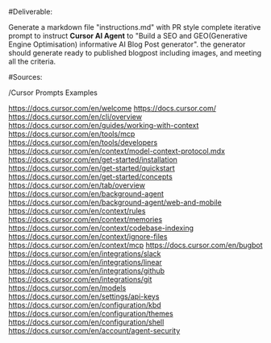 #Deliverable:

Generate a markdown file "instructions.md" with PR style complete iterative prompt to instruct **Cursor AI Agent** to "Build a SEO and GEO(Generative Engine Optimisation) informative AI Blog Post generator". the generator should generate ready to published blogpost including images, and meeting all the criteria.

#Sources:

/Cursor Prompts Examples

https://docs.cursor.com/en/welcome
https://docs.cursor.com/
https://docs.cursor.com/en/cli/overview
https://docs.cursor.com/en/guides/working-with-context
https://docs.cursor.com/en/tools/mcp
https://docs.cursor.com/en/tools/developers
https://docs.cursor.com/en/context/model-context-protocol.mdx
https://docs.cursor.com/en/get-started/installation
https://docs.cursor.com/en/get-started/quickstart
https://docs.cursor.com/en/get-started/concepts
https://docs.cursor.com/en/tab/overview
https://docs.cursor.com/en/background-agent
https://docs.cursor.com/en/background-agent/web-and-mobile
https://docs.cursor.com/en/context/rules
https://docs.cursor.com/en/context/memories
https://docs.cursor.com/en/context/codebase-indexing
https://docs.cursor.com/en/context/ignore-files
https://docs.cursor.com/en/context/mcp
https://docs.cursor.com/en/bugbot
https://docs.cursor.com/en/integrations/slack
https://docs.cursor.com/en/integrations/linear
https://docs.cursor.com/en/integrations/github
https://docs.cursor.com/en/integrations/git
https://docs.cursor.com/en/models
https://docs.cursor.com/en/settings/api-keys
https://docs.cursor.com/en/configuration/kbd
https://docs.cursor.com/en/configuration/themes
https://docs.cursor.com/en/configuration/shell
https://docs.cursor.com/en/account/agent-security
